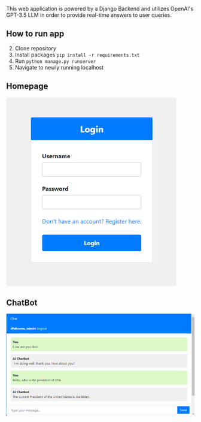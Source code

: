 This web application is powered by a Django Backend and utilizes OpenAI's GPT-3.5 LLM in order to provide real-time answers to user queries.

## How to run app

2. Clone repository
3. Install packages `pip install -r requirements.txt`
4. Run `python manage.py runserver`
5. Navigate to newly running localhost

## Homepage

![Login](/ChatData/ChatData/screenshots/ChatGuPTa-1.png?raw=true "Login")

## ChatBot

![Homepage](/ChatData/ChatData/screenshots/ChatGuPTa-2.png?raw=true "Homepage")
